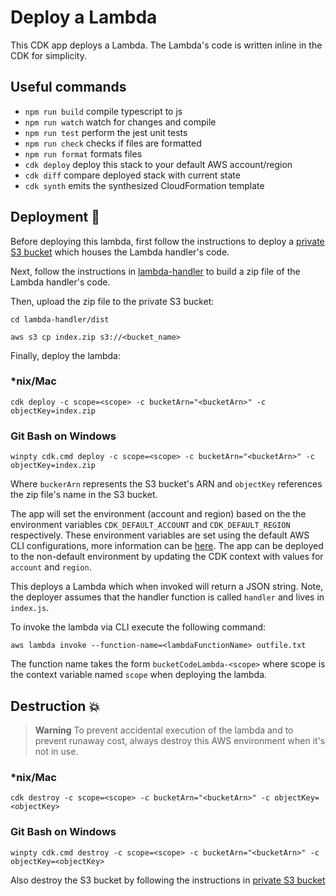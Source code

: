 # Deploy a Lambda

This CDK app deploys a Lambda. The Lambda's code is written inline in the CDK for simplicity.

## Useful commands

- `npm run build` compile typescript to js
- `npm run watch` watch for changes and compile
- `npm run test` perform the jest unit tests
- `npm run check` checks if files are formatted
- `npm run format` formats files
- `cdk deploy` deploy this stack to your default AWS account/region
- `cdk diff` compare deployed stack with current state
- `cdk synth` emits the synthesized CloudFormation template

## Deployment :rocket:

Before deploying this lambda, first follow the instructions to deploy a [private S3 bucket](../deploy-s3-private-bucket/README.md) which houses the Lambda handler's code.

Next, follow the instructions in [lambda-handler](../lambda-handler/README.md) to build a zip file of the Lambda handler's code.

Then, upload the zip file to the private S3 bucket: 

`cd lambda-handler/dist`

`aws s3 cp index.zip s3://<bucket_name>`

Finally, deploy the lambda:

### \*nix/Mac

`cdk deploy -c scope=<scope> -c bucketArn="<bucketArn>" -c objectKey=index.zip`

### Git Bash on Windows

`winpty cdk.cmd deploy -c scope=<scope> -c bucketArn="<bucketArn>" -c objectKey=index.zip`

Where `buckerArn` represents the S3 bucket's ARN and `objectKey` references the zip file's name in the S3 bucket.

The app will set the environment (account and region) based on the the environment variables `CDK_DEFAULT_ACCOUNT` and `CDK_DEFAULT_REGION` respectively. These environment variables are set using the default AWS CLI configurations, more information can be [here](https://docs.aws.amazon.com/cdk/v2/guide/environments.html). The app can be deployed to the non-default environment by updating the CDK context with values for `account` and `region`.

This deploys a Lambda which when invoked will return a JSON string. Note, the deployer assumes that the handler function is called `handler` and lives in `index.js`.

To invoke the lambda via CLI execute the following command:

`aws lambda invoke --function-name=<lambdaFunctionName> outfile.txt`

The function name takes the form `bucketCodeLambda-<scope>` where scope is the context variable named `scope` when deploying the lambda.

## Destruction :boom:

> **Warning** To prevent accidental execution of the lambda and to prevent runaway cost, always destroy this AWS environment when it's not in use.

### \*nix/Mac

`cdk destroy -c scope=<scope> -c bucketArn="<bucketArn>" -c objectKey=<objectKey>`

### Git Bash on Windows

`winpty cdk.cmd destroy -c scope=<scope> -c bucketArn="<bucketArn>" -c objectKey=<objectKey>`

Also destroy the S3 bucket by following the instructions in [private S3 bucket](../deploy-s3-private-bucket/README.md#deployment)
